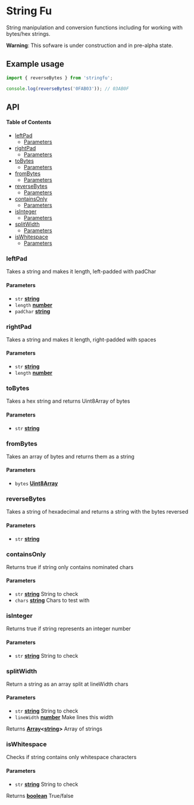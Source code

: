 # String Fu

String manipulation and conversion functions including for working with bytes/hex strings.

**Warning**: This sofware is under construction and in pre-alpha state.

## Example usage

```js
import { reverseBytes } from 'stringfu';

console.log(reverseBytes('0FAB03')); // 03AB0F
```

## API

<!-- Generated by documentation.js. Update this documentation by updating the source code. -->

#### Table of Contents

-   [leftPad](#leftpad)
    -   [Parameters](#parameters)
-   [rightPad](#rightpad)
    -   [Parameters](#parameters-1)
-   [toBytes](#tobytes)
    -   [Parameters](#parameters-2)
-   [fromBytes](#frombytes)
    -   [Parameters](#parameters-3)
-   [reverseBytes](#reversebytes)
    -   [Parameters](#parameters-4)
-   [containsOnly](#containsonly)
    -   [Parameters](#parameters-5)
-   [isInteger](#isinteger)
    -   [Parameters](#parameters-6)
-   [splitWidth](#splitwidth)
    -   [Parameters](#parameters-7)
-   [isWhitespace](#iswhitespace)
    -   [Parameters](#parameters-8)

### leftPad

Takes a string and makes it length, left-padded with padChar

#### Parameters

-   `str` **[string](https://developer.mozilla.org/docs/Web/JavaScript/Reference/Global_Objects/String)** 
-   `length` **[number](https://developer.mozilla.org/docs/Web/JavaScript/Reference/Global_Objects/Number)** 
-   `padChar` **[string](https://developer.mozilla.org/docs/Web/JavaScript/Reference/Global_Objects/String)** 

### rightPad

Takes a string and makes it length, right-padded with spaces

#### Parameters

-   `str` **[string](https://developer.mozilla.org/docs/Web/JavaScript/Reference/Global_Objects/String)** 
-   `length` **[number](https://developer.mozilla.org/docs/Web/JavaScript/Reference/Global_Objects/Number)** 

### toBytes

Takes a hex string and returns Uint8Array of bytes

#### Parameters

-   `str` **[string](https://developer.mozilla.org/docs/Web/JavaScript/Reference/Global_Objects/String)** 

### fromBytes

Takes an array of bytes and returns them as a string

#### Parameters

-   `bytes` **[Uint8Array](https://developer.mozilla.org/docs/Web/JavaScript/Reference/Global_Objects/Uint8Array)** 

### reverseBytes

Takes a string of hexadecimal and returns a string with the bytes reversed

#### Parameters

-   `str` **[string](https://developer.mozilla.org/docs/Web/JavaScript/Reference/Global_Objects/String)** 

### containsOnly

Returns true if string only contains nominated chars

#### Parameters

-   `str` **[string](https://developer.mozilla.org/docs/Web/JavaScript/Reference/Global_Objects/String)** String to check
-   `chars` **[string](https://developer.mozilla.org/docs/Web/JavaScript/Reference/Global_Objects/String)** Chars to test with

### isInteger

Returns true if string represents an integer number

#### Parameters

-   `str` **[string](https://developer.mozilla.org/docs/Web/JavaScript/Reference/Global_Objects/String)** String to check

### splitWidth

Return a string as an array split at lineWidth chars

#### Parameters

-   `str` **[string](https://developer.mozilla.org/docs/Web/JavaScript/Reference/Global_Objects/String)** String to check
-   `lineWidth` **[number](https://developer.mozilla.org/docs/Web/JavaScript/Reference/Global_Objects/Number)** Make lines this width

Returns **[Array](https://developer.mozilla.org/docs/Web/JavaScript/Reference/Global_Objects/Array)&lt;[string](https://developer.mozilla.org/docs/Web/JavaScript/Reference/Global_Objects/String)>** Array of strings

### isWhitespace

Checks if string contains only whitespace characters

#### Parameters

-   `str` **[string](https://developer.mozilla.org/docs/Web/JavaScript/Reference/Global_Objects/String)** String to check

Returns **[boolean](https://developer.mozilla.org/docs/Web/JavaScript/Reference/Global_Objects/Boolean)** True/false
